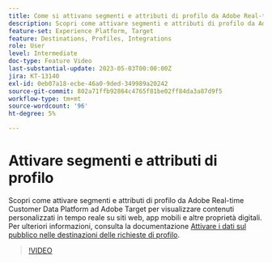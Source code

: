 ```yaml
---
title: Come si attivano segmenti e attributi di profilo da Adobe Real-time CDP ad Adobe Target?
description: Scopri come attivare segmenti e attributi di profilo da Adobe Real-time Customer Data Platform ad Adobe Target per visualizzare contenuti personalizzati in tempo reale su siti web, app mobili e altre proprietà digitali.
feature-set: Experience Platform, Target
feature: Destinations, Profiles, Integrations
role: User
level: Intermediate
doc-type: Feature Video
last-substantial-update: 2023-05-03T00:00:00Z
jira: KT-13140
exl-id: 0eb07a18-ecbe-46a0-9ded-349989a20242
source-git-commit: 802a71ffb92864c4765f81be02ff84da3a87d9f5
workflow-type: tm+mt
source-wordcount: '96'
ht-degree: 5%

---
```


# Attivare segmenti e attributi di profilo

Scopri come attivare segmenti e attributi di profilo da Adobe Real-time Customer Data Platform ad Adobe Target per visualizzare contenuti personalizzati in tempo reale su siti web, app mobili e altre proprietà digitali. Per ulteriori informazioni, consulta la documentazione [Attivare i dati sul pubblico nelle destinazioni delle richieste di profilo](https://experienceleague.adobe.com/docs/experience-platform/destinations/ui/activate/activate-profile-request-destinations.html).

>[!VIDEO](https://video.tv.adobe.com/v/3419036/?learn=on)
